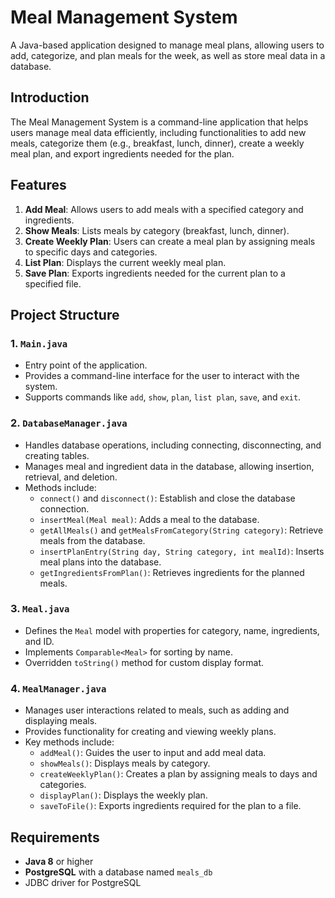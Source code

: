# Meal Management System

A Java-based application designed to manage meal plans, allowing users to add, categorize, and plan meals for the week, as well as store meal data in a database.


## Introduction

The Meal Management System is a command-line application that helps users manage meal data efficiently, including functionalities to add new meals, categorize them (e.g., breakfast, lunch, dinner), create a weekly meal plan, and export ingredients needed for the plan.

## Features

1. **Add Meal**: Allows users to add meals with a specified category and ingredients.
2. **Show Meals**: Lists meals by category (breakfast, lunch, dinner).
3. **Create Weekly Plan**: Users can create a meal plan by assigning meals to specific days and categories.
4. **List Plan**: Displays the current weekly meal plan.
5. **Save Plan**: Exports ingredients needed for the current plan to a specified file.

## Project Structure

### 1. `Main.java`
   - Entry point of the application.
   - Provides a command-line interface for the user to interact with the system.
   - Supports commands like `add`, `show`, `plan`, `list plan`, `save`, and `exit`.

### 2. `DatabaseManager.java`
   - Handles database operations, including connecting, disconnecting, and creating tables.
   - Manages meal and ingredient data in the database, allowing insertion, retrieval, and deletion.
   - Methods include:
     - `connect()` and `disconnect()`: Establish and close the database connection.
     - `insertMeal(Meal meal)`: Adds a meal to the database.
     - `getAllMeals()` and `getMealsFromCategory(String category)`: Retrieve meals from the database.
     - `insertPlanEntry(String day, String category, int mealId)`: Inserts meal plans into the database.
     - `getIngredientsFromPlan()`: Retrieves ingredients for the planned meals.

### 3. `Meal.java`
   - Defines the `Meal` model with properties for category, name, ingredients, and ID.
   - Implements `Comparable<Meal>` for sorting by name.
   - Overridden `toString()` method for custom display format.

### 4. `MealManager.java`
   - Manages user interactions related to meals, such as adding and displaying meals.
   - Provides functionality for creating and viewing weekly plans.
   - Key methods include:
     - `addMeal()`: Guides the user to input and add meal data.
     - `showMeals()`: Displays meals by category.
     - `createWeeklyPlan()`: Creates a plan by assigning meals to days and categories.
     - `displayPlan()`: Displays the weekly plan.
     - `saveToFile()`: Exports ingredients required for the plan to a file.

## Requirements

- **Java 8** or higher
- **PostgreSQL** with a database named `meals_db`
- JDBC driver for PostgreSQL